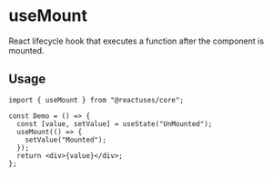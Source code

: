 # useMount

React lifecycle hook that executes a function after the component is mounted.

## Usage

```tsx
import { useMount } from "@reactuses/core";

const Demo = () => {
  const [value, setValue] = useState("UnMounted");
  useMount(() => {
    setValue("Mounted");
  });
  return <div>{value}</div>;
};
```
